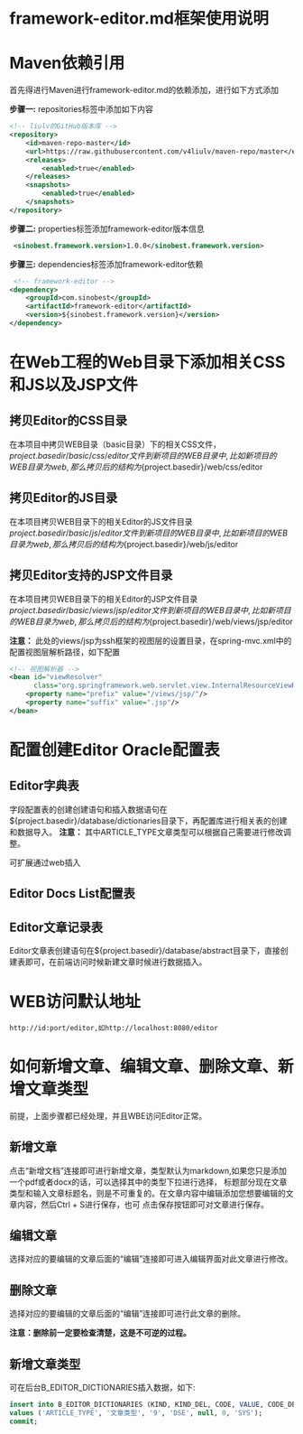 <H1> framework-editor.md框架使用说明 </H1>

# Maven依赖引用

首先得进行Maven进行framework-editor.md的依赖添加，进行如下方式添加

**步骤一:** repositories标签中添加如下内容
```xml
<!-- liulv的GitHub版本库 -->
<repository>
    <id>maven-repo-master</id>
    <url>https://raw.githubusercontent.com/v4liulv/maven-repo/master</url>
    <releases>
        <enabled>true</enabled>
    </releases>
    <snapshots>
        <enabled>true</enabled>
    </snapshots>
</repository>
```

**步骤二:** properties标签添加framework-editor版本信息
```xml
 <sinobest.framework.version>1.0.0</sinobest.framework.version>
 ```


**步骤三:** dependencies标签添加framework-editor依赖

```xml
 <!-- framework-editor -->
<dependency>
    <groupId>com.sinobest</groupId>
    <artifactId>framework-editor</artifactId>
    <version>${sinobest.framework.version}</version>
</dependency>
```

# 在Web工程的Web目录下添加相关CSS和JS以及JSP文件

## 拷贝Editor的CSS目录
在本项目中拷贝WEB目录（basic目录）下的相关CSS文件，${project.basedir}/basic/css/editor文件到新项目的WEB目录中,
比如新项目的WEB目录为web,那么拷贝后的结构为${project.basedir}/web/css/editor

## 拷贝Editor的JS目录
在本项目拷贝WEB目录下的相关Editor的JS文件目录${project.basedir}/basic/js/editor文件到新项目的WEB目录中,
比如新项目的WEB目录为web,那么拷贝后的结构为${project.basedir}/web/js/editor

## 拷贝Editor支持的JSP文件目录
在本项目拷贝WEB目录下的相关Editor的JSP文件目录${project.basedir}/basic/views/jsp/editor文件到新项目的WEB目录中,
比如新项目的WEB目录为web,那么拷贝后的结构为${project.basedir}/web/views/jsp/editor

**注意：** 此处的views/jsp为ssh框架的视图层的设置目录，在spring-mvc.xml中的配置视图层解析路径，如下配置
```xml
<!-- 视图解析器 -->
<bean id="viewResolver"
      class="org.springframework.web.servlet.view.InternalResourceViewResolver">
    <property name="prefix" value="/views/jsp/"/>
    <property name="suffix" value=".jsp"/>
</bean>
```

# 配置创建Editor Oracle配置表

## Editor字典表
字段配置表的创建创建语句和插入数据语句在${project.basedir}/database/dictionaries目录下，再配置库进行相关表的创建和数据导入。
**注意：** 其中ARTICLE_TYPE文章类型可以根据自己需要进行修改调整。

可扩展通过web插入

## Editor Docs List配置表



## Editor文章记录表
Editor文章表创建语句在${project.basedir}/database/abstract目录下，直接创建表即可，在前端访问时候新建文章时候进行数据插入。


# WEB访问默认地址
    http://id:port/editor,如http://localhost:8080/editor


# 如何新增文章、编辑文章、删除文章、新增文章类型

前提，上面步骤都已经处理，并且WBE访问Editor正常。

## 新增文章
点击“新增文档”连接即可进行新增文章，类型默认为markdown,如果您只是添加一个pdf或者docx的话，可以选择其中的类型下拉进行选择，
标题部分现在文章类型和输入文章标题名，则是不可重复的。在文章内容中编辑添加您想要编辑的文章内容，然后Ctrl + S进行保存，也可
点击保存按钮即可对文章进行保存。

## 编辑文章 
选择对应的要编辑的文章后面的“编辑”连接即可进入编辑界面对此文章进行修改。

## 删除文章
选择对应的要编辑的文章后面的“编辑”连接即可进行此文章的删除。

**注意：删除前一定要检查清楚，这是不可逆的过程。**

## 新增文章类型
可在后台B_EDITOR_DICTIONARIES插入数据，如下:
```sql
insert into B_EDITOR_DICTIONARIES (KIND, KIND_DEL, CODE, VALUE, CODE_DEL, SCBZ, CREATE_USER)
values ('ARTICLE_TYPE', '文章类型', '9', 'DSE', null, 0, 'SYS');
commit;
```













